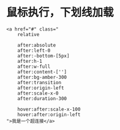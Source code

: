 # 鼠标执行，下划线加载

	<a href="#" class="
	    relative
	    
	    after:absolute
	    after:left-0
	    after:-bottom-[5px]
	    after:h-1
	    after:w-full
	    after:content-['']
	    after:bg-amber-300
	    after:transition
	    after:origin-left
	    after:scale-x-0
	    after:duration-300

	    hover:after:scale-x-100
	    hover:after:origin-left
	">我是一个超连接</a>

